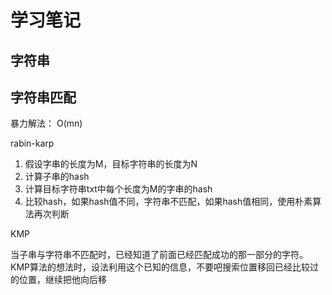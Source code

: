 # 学习笔记

## 字符串



## 字符串匹配

暴力解法： O(mn)

rabin-karp

1. 假设字串的长度为M，目标字符串的长度为N
2. 计算子串的hash
3. 计算目标字符串txt中每个长度为M的字串的hash
4. 比较hash，如果hash值不同，字符串不匹配，如果hash值相同，使用朴素算法再次判断

KMP

当子串与字符串不匹配时，已经知道了前面已经匹配成功的那一部分的字符。KMP算法的想法时，设法利用这个已知的信息，不要吧搜索位置移回已经比较过的位置，继续把他向后移
